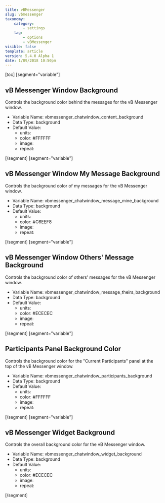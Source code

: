 ```yaml
---
title: vBMessenger
slug: vbmessenger
taxonomy:
    category:
        - settings
    tag:
        - options
        - vBMessenger
visible: false
template: article
version: 5.4.0 Alpha 1
date: 1/09/2018 10:50pm
---
```


[toc]
[segment="variable"]

## vB Messenger Window Background
Controls the background color behind the messages for the vB Messenger window.



- Variable Name: vbmessenger_chatwindow_content_background
- Data Type: background
- Default Value: 
	- units: 
	- color: #FFFFFF
	- image: 
	- repeat: 


[/segment]
[segment="variable"]

## vB Messenger Window My Message Background
Controls the background color of my messages for the vB Messenger window.



- Variable Name: vbmessenger_chatwindow_message_mine_background
- Data Type: background
- Default Value: 
	- units: 
	- color: #C6EEF8
	- image: 
	- repeat: 


[/segment]
[segment="variable"]

## vB Messenger Window Others' Message Background
Controls the background color of others' messages for the vB Messenger window.



- Variable Name: vbmessenger_chatwindow_message_theirs_background
- Data Type: background
- Default Value: 
	- units: 
	- color: #ECECEC
	- image: 
	- repeat: 


[/segment]
[segment="variable"]

## Participants Panel Background Color
Controls the background color for the &quot;Current Participants&quot; panel at the top of the vB Messenger window.



- Variable Name: vbmessenger_chatwindow_participants_background
- Data Type: background
- Default Value: 
	- units: 
	- color: #FFFFFF
	- image: 
	- repeat: 


[/segment]
[segment="variable"]

## vB Messenger Widget Background
Controls the overall background color for the vB Messenger window.



- Variable Name: vbmessenger_chatwindow_widget_background
- Data Type: background
- Default Value: 
	- units: 
	- color: #ECECEC
	- image: 
	- repeat: 


[/segment]
